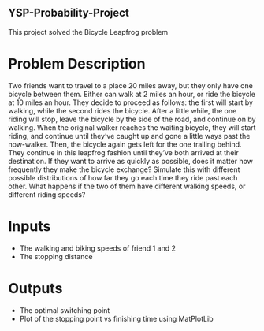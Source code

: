 ## YSP-Probability-Project
This project solved the Bicycle Leapfrog problem
# Problem Description
Two friends want to travel to a place 20 miles away, but they only have one bicycle between them. Either
can walk at 2 miles an hour, or ride the bicycle at 10 miles an hour. They decide to proceed as follows: the
first will start by walking, while the second rides the bicycle. After a little while, the one riding will stop,
leave the bicycle by the side of the road, and continue on by walking. When the original walker reaches the
waiting bicycle, they will start riding, and continue until they’ve caught up and gone a little ways past the
now-walker. Then, the bicycle again gets left for the one trailing behind. They continue in this leapfrog
fashion until they’ve both arrived at their destination. If they want to arrive as quickly as possible, does it
matter how frequently they make the bicycle exchange? Simulate this with different possible distributions of
how far they go each time they ride past each other. What happens if the two of them have different walking
speeds, or different riding speeds?
# Inputs
- The walking and biking speeds of friend 1 and 2
- The stopping distance
# Outputs
- The optimal switching point
- Plot of the stopping point vs finishing time using MatPlotLib
